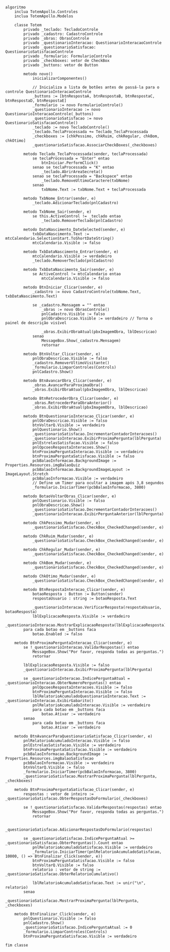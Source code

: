     algoritmo
        inclua TotemApollo.Controles
        inclua TotemApollo.Modelos

        classe Totem
            privado _teclado: TecladoControle
            privado _cadastro: CadastroControle
            privado _obras: ObrasControle
            privado _questionarioInteracao: QuestionarioInteracaoControle
            privado _questionarioSatisfacao: QuestionarioSatisfacaoControle
            privado _formulario: FormularioControle
            privado _checkboxes: vetor de CheckBox
            privado _buttons: vetor de Button

            metodo novo()
                inicializarComponentes()

                // Inicializa a lista de botões antes de passá-la para o controle QuestionarioInteracaoControle
                _buttons := [btnRespostaA, btnRespostaB, btnRespostaC, btnRespostaD, btnRespostaE]
                _formulario := novo FormularioControle()
                _questionarioInteracao := novo QuestionarioInteracaoControle(_buttons)
                _questionarioSatisfacao := novo QuestionarioSatisfacaoControle()
                _teclado := novo TecladoControle()
                _teclado.TeclaProcessada += Teclado_TeclaProcessada
                _checkboxes := [chkPessimo, chkRuim, chkRegular, chkBom, chkOtimo]
                _questionarioSatisfacao.AssociarCheckBoxes(_checkboxes)

            metodo Teclado_TeclaProcessada(sender, teclaProcessada)
                se teclaProcessada = "Enter" entao
                    btnIniciar.PerformClick()
                senao se teclaProcessada = "K" entao
                    _teclado.AbrirAreaSecreta()
                senao se teclaProcessada = "Backspace" entao
                    _teclado.RemoveUltimoCaractere(txbNome)
                senao
                    txbNome.Text := txbNome.Text + teclaProcessada

            metodo TxbNome_Entrar(sender, e)
                _teclado.AdicionarTeclado(pnlCadastro)

            metodo TxbNome_Sair(sender, e)
                se this.ActiveControl != _teclado entao
                    _teclado.RemoverTeclado(pnlCadastro)

            metodo DataNascimento_DateSelected(sender, e)
                txbDataNascimento.Text := mtcCalendario.SelectionStart.ToShortDateString()
                mtcCalendario.Visible := falso

            metodo TxbDataNascimento_Entrar(sender, e)
                mtcCalendario.Visible := verdadeiro
                _teclado.RemoverTeclado(pnlCadastro)

            metodo TxbDataNascimento_Sair(sender, e)
                se ActiveControl != mtcCalendario entao
                    mtcCalendario.Visible := falso

            metodo BtnIniciar_Clicar(sender, e)
                _cadastro := novo CadastroControle(txbNome.Text, txbDataNascimento.Text)

                se _cadastro.Mensagem = "" entao
                    _obras := novo ObrasControle()
                    pnlCadastro.Visible := falso
                    pnlObraDescricao.Visible := verdadeiro // Torna o painel de descrição visível

                    _obras.ExibirObraAtual(pbxImagemObra, lblDescricao)
                senao
                    MessageBox.Show(_cadastro.Mensagem)
                    retornar

            metodo BtnVoltar_Clicar(sender, e)
                pnlObraDescricao.Visible := falso
                _cadastro.RemoverUltimoVisitante()
                _formulario.LimparControles(Controls)
                pnlCadastro.Show()

            metodo BtnAvancarObra_Clicar(sender, e)
                _obras.AvancarParaProximaObra()
                _obras.ExibirObraAtual(pbxImagemObra, lblDescricao)

            metodo BtnRetrocederObra_Clicar(sender, e)
                _obras.RetrocederParaObraAnterior()
                _obras.ExibirObraAtual(pbxImagemObra, lblDescricao)

            metodo BtnQuestionarioInteracao_Clicar(sender, e)
                pnlObraDescricao.Visible := falso
                btnVoltarQ.Visible := verdadeiro
                pnlQuestionario.Show()
                _questionarioSatisfacao.IncrementarContadorInteracoes()
                _questionarioInteracao.ExibirProximaPergunta(lblPergunta)
                pnlEstrelasSatisfacao.Visible := falso
                pnlOpcoesRespostaInteracoes.Show()
                btnProximaPerguntaInteracao.Visible := verdadeiro
                btnProximaPerguntaSatisfacao.Visible := falso
                pcbBalaoInformacao.BackgroundImage := Properties.Resources.imgBalaoQuiz
                pcbBalaoInformacao.BackgroundImageLayout := ImageLayout.Stretch
                pcbBalaoInformacao.Visible := verdadeiro
                // Define um Timer para ocultar a imagem após 3,8 segundos
                _formulario.IniciarTimer(pcbBalaoInformacao, 3800)

            metodo BotaoVoltarObras_Clicar(sender, e)
                pnlQuestionario.Visible := falso
                pnlObraDescricao.Show()
                _questionarioSatisfacao.DecrementarContadorInteracoes()
                _questionarioInteracao.ExibirPerguntaAnterior(lblPergunta)

            metodo ChkPessimo_Mudar(sender, e)
                _questionarioSatisfacao.CheckBox_CheckedChanged(sender, e)

            metodo ChkRuim_Mudar(sender, e)
                _questionarioSatisfacao.CheckBox_CheckedChanged(sender, e)

            metodo ChkRegular_Mudar(sender, e)
                _questionarioSatisfacao.CheckBox_CheckedChanged(sender, e)

            metodo ChkBom_Mudar(sender, e)
                _questionarioSatisfacao.CheckBox_CheckedChanged(sender, e)

            metodo ChkOtimo_Mudar(sender, e)
                _questionarioSatisfacao.CheckBox_CheckedChanged(sender, e)

            metodo BtnRespostaInteracao_Clicar(sender, e)
                botaoResposta : Button := Button(sender)
                respostaUsuario : string := botaoResposta.Text

                _questionarioInteracao.VerificarResposta(respostaUsuario, botaoResposta)
                lblExplicacaoResposta.Visible := verdadeiro
                _questionarioInteracao.MostrarExplicacaoResposta(lblExplicacaoResposta)
            para cada botao em _buttons faca
                botao.Enabled := falso

        metodo BtnProximaPerguntaInteracao_Clicar(sender, e)
            se !_questionarioInteracao.ValidarRespostas() entao
                MessageBox.Show("Por favor, responda todas as perguntas.")
                retornar

            lblExplicacaoResposta.Visible := falso
            _questionarioInteracao.ExibirProximaPergunta(lblPergunta)

            se _questionarioInteracao.IndicePerguntaAtual = _questionarioInteracao.ObterNumeroPerguntas() entao
                pnlOpcoesRespostaInteracoes.Visible := falso
                btnProximaPerguntaInteracao.Visible := falso
                lblRelatorioAcumuladoQuestionarioInteracao.Text := _questionarioInteracao.ExibirGabarito()
                pnlRelatorioAcumuladoInteracao.Visible := verdadeiro
                para cada botao em _buttons faca
                    botao.Ativar := verdadeiro
            senao
                para cada botao em _buttons faca
                    botao.Ativar := verdadeiro

        metodo BtnAvancarParaQuestionarioSatisfacao_Clicar(sender, e)
            pnlRelatorioAcumuladoInteracao.Visible := falso
            pnlEstrelasSatisfacao.Visible := verdadeiro
            btnProximaPerguntaSatisfacao.Visible := verdadeiro
            pcbBalaoInformacao.BackgroundImage := Properties.Resources.imgBalaoSatisfacao
            pcbBalaoInformacao.Visible := verdadeiro
            btnVoltarQ.Visible := falso
            _formulario.IniciarTimer(pcbBalaoInformacao, 3800)
            _questionarioSatisfacao.MostrarProximaPergunta(lblPergunta, _checkboxes)

        metodo BtnProximaPerguntaSatisfacao_Clicar(sender, e)
            respostas : vetor de inteiro := _questionarioSatisfacao.ObterRespostasDoFormulario(_checkboxes)

            se !_questionarioSatisfacao.ValidarRespostas(respostas) entao
                MessageBox.Show("Por favor, responda todas as perguntas.")
                retornar

            _questionarioSatisfacao.AdicionarRespostasDoFormulario(respostas)

            se _questionarioSatisfacao.IndicePerguntaAtual >= _questionarioSatisfacao.ObterPerguntas().Count entao
                pnlRelatorioAcumuladoSatisfacao.Visible := verdadeiro
                _formulario.IniciarTimer(pnlRelatorioAcumuladoSatisfacao, 10000, () => BtnFinalizar_Click(sender, e))
                btnProximaPerguntaSatisfacao.Visible := falso
                btnVoltarQ.Visible := falso
                relatorio : vetor de string := _questionarioSatisfacao.ObterRelatorioCumulativo()

                lblRelatorioAcumuladoSatisfacao.Text := unir("\n", relatorio)
            senao
                _questionarioSatisfacao.MostrarProximaPergunta(lblPergunta, _checkboxes)

        metodo BtnFinalizar_Click(sender, e)
            pnlQuestionario.Visible := falso
            pnlCadastro.Show()
            _questionarioSatisfacao.IndicePerguntaAtual := 0
            _formulario.LimparControles(Controls)
            btnProximaPerguntaSatisfacao.Visible := verdadeiro

    fim classe

           
